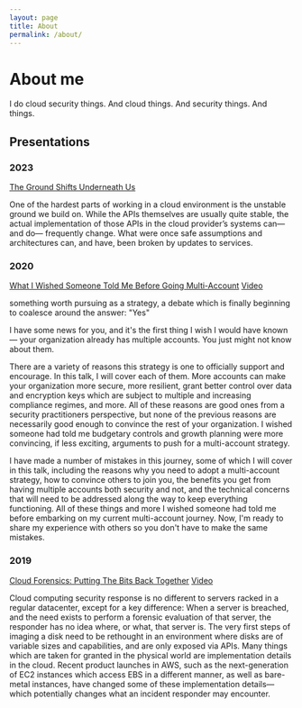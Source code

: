 ```yaml
---
layout: page
title: About
permalink: /about/
---
```


# About me

I do cloud security things. And cloud things. And security things. And things.

## Presentations

### 2023
[The Ground Shifts Underneath Us](https://fwdcloudsec.org/speakers.html#ground-shifts-underneath-us)

One of the hardest parts of working in a cloud environment is the unstable ground we build on. While the APIs themselves are usually quite stable, the actual implementation of those APIs in the cloud provider’s systems can— and do— frequently change. What were once safe assumptions and architectures can, and have, been broken by updates to services.

### 2020
[What I Wished Someone Told Me Before Going Multi-Account](https://fwdcloudsec.org/2020/speakers.html#what-i-wished-someone-told-me-before-going-mutli-account) [Video](https://www.youtube.com/watch?v=_JGXdOyVugg&list=PLCPCP1pNWD7OBQvDY7vLCFhxWxok9DITl&index=2)

something worth pursuing as a strategy, a debate which is finally beginning to coalesce around the answer: "Yes"

I have some news for you, and it's the first thing I wish I would have known — your organization already has multiple accounts. You just might not know about them.

There are a variety of reasons this strategy is one to officially support and encourage. In this talk, I will cover each of them. More accounts can make your organization more secure, more resilient, grant better control over data and encryption keys which are subject to multiple and increasing compliance regimes, and more. All of these reasons are good ones from a security practitioners perspective, but none of the previous reasons are necessarily good enough to convince the rest of your organization. I wished someone had told me budgetary controls and growth planning were more convincing, if less exciting, arguments to push for a multi-account strategy.

I have made a number of mistakes in this journey, some of which I will cover in this talk, including the reasons why you need to adopt a multi-account strategy, how to convince others to join you, the benefits you get from having multiple accounts both security and not, and the technical concerns that will need to be addressed along the way to keep everything functioning. All of these things and more I wished someone had told me before embarking on my current multi-account journey. Now, I'm ready to share my experience with others so you don't have to make the same mistakes.

### 2019
[Cloud Forensics: Putting The Bits Back Together](https://static.sched.com/hosted_files/appseccalifornia2019/ab/Putting%20the%20Bits%20Back%20Together%20-%20OWASP%20AppSec%20CA%202019.pdf) [Video](https://www.youtube.com/watch?v=nQHmiCFqrRE&list=PLpr-xdpM8wG-bXotGh7OcWk9Xrc1b4pIJ&index=10)

Cloud computing security response is no different to servers racked in a regular datacenter, except for a key difference: When a server is breached, and the need exists to perform a forensic evaluation of that server, the responder has no idea where, or what, that server is. The very first steps of imaging a disk need to be rethought in an environment where disks are of variable sizes and capabilities, and are only exposed via APIs. Many things which are taken for granted in the physical world are implementation details in the cloud. Recent product launches in AWS, such as the next-generation of EC2 instances which access EBS in a different manner, as well as bare-metal instances, have changed some of these implementation details— which potentially changes what an incident responder may encounter.

